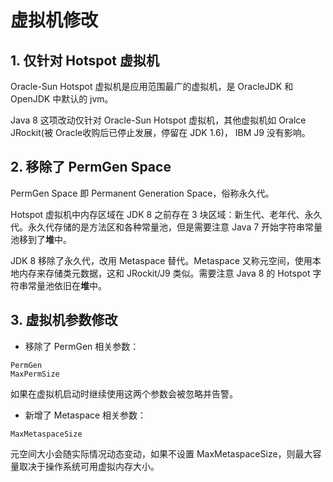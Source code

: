 # 虚拟机修改
## 1. 仅针对 Hotspot 虚拟机
Oracle-Sun Hotspot 虚拟机是应用范围最广的虚拟机，是 OracleJDK 和 OpenJDK 中默认的 jvm。

Java 8 这项改动仅针对 Oracle-Sun Hotspot 虚拟机，其他虚拟机如 Oralce JRockit(被 Oracle收购后已停止发展，停留在 JDK 1.6)， IBM J9 没有影响。

## 2. 移除了 PermGen Space
PermGen Space 即 Permanent Generation Space，俗称永久代。

Hotspot 虚拟机中内存区域在 JDK 8 之前存在 3 块区域：新生代、老年代、永久代。永久代存储的是方法区和各种常量池，但是需要注意 Java 7 开始字符串常量池移到了**堆**中。

JDK 8 移除了永久代，改用 Metaspace 替代。Metaspace 又称元空间，使用本地内存来存储类元数据，这和 JRockit/J9 类似。需要注意 Java 8 的 Hotspot 字符串常量池依旧在**堆**中。

## 3. 虚拟机参数修改
- 移除了 PermGen 相关参数：
```
PermGen
MaxPermSize
```
如果在虚拟机启动时继续使用这两个参数会被忽略并告警。

+ 新增了 Metaspace 相关参数：
```
MaxMetaspaceSize
```
元空间大小会随实际情况动态变动，如果不设置 MaxMetaspaceSize，则最大容量取决于操作系统可用虚拟内存大小。
